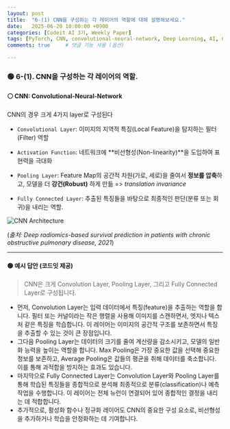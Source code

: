 ```yaml
---
layout: post
title:  "6-(1) CNN을 구성하는 각 레이어의 역할에 대해 설명해보세요."
date:   2025-06-20 10:00:00 +0900
categories: [Codeit AI 3기, Weekly Paper]
tags: [PyTorch, CNN, convolutional-neural-network, Deep Learning, AI, Computer Vision]
comments: true     # 댓글 기능 사용 (옵션)

---
```



### 🟢 6-(1). CNN을 구성하는 각 레이어의 역할.

#### ⚪ CNN: Convolutional-Neural-Network
CNN의 경우 크게 4가지 layer로 구성된다

- `Convolutional Layer`: 이미지의 지역적 특징(Local Feature)을 탐지하는 필터(Filter) 역할

- `Activation Function`: 네트워크에 **비선형성(Non-linearity)**을 도입하여 표현력을 극대화

- `Pooling Layer`: Feature Map의 공간적 차원(가로, 세로)을 줄여서 **정보를 압축**하고, 모델을 더 **강건(Robust)** 하게 만듦 => *translation invariance*

- `Fully Connected Layer`: 추출된 특징들을 바탕으로 최종적인 판단(분류 또는 회귀)을 내리는 역할.


![CNN Architecture](https://www.researchgate.net/publication/353459300/figure/fig3/AS:1050055406542850@1627364126438/Convolutional-neural-network-CNN-model-architecture-CNN-architecture-for.png)

(*출처: Deep radiomics-based survival prediction in patients with chronic obstructive pulmonary disease, 2021*)

---


#### 🟢 예시 답안 (코드잇 제공)
> CNN은 크게 Convolution Layer, Pooling Layer, 그리고 Fully Connected Layer로 구성됩니다.  
- 먼저, Convolution Layer는 입력 데이터에서 특징(feature)을 추출하는 역할을 합니다. 필터 또는 커널이라는 작은 행렬을 사용해 이미지를 스캔하면서, 엣지나 텍스처 같은 특징을 학습합니다. 이 레이어는 이미지의 공간적 구조를 보존하면서 특징을 추출할 수 있는 것이 큰 장점입니다.  
- 그다음 Pooling Layer는 데이터의 크기를 줄여 계산량을 감소시키고, 모델의 일반화 능력을 높이는 역할을 합니다. Max Pooling은 가장 중요한 값을 선택해 중요한 정보를 보존하고, Average Pooling은 값들의 평균을 취해 데이터를 축소합니다. 이를 통해 과적합을 방지하는 효과도 있습니다.   
- 마지막으로 Fully Connected Layer는 Convolution Layer와 Pooling Layer를 통해 학습된 특징들을 종합적으로 분석해 최종적으로 분류(classification)나 예측 작업을 수행합니다. 이 레이어는 전체 뉴런이 연결되어 있어 종합적인 결정을 내리는 데 적합합니다.  
- 추가적으로, 활성화 함수나 정규화 레이어도 CNN의 중요한 구성 요소로, 비선형성을 추가하거나 학습을 안정화하는 데 기여합니다.